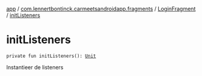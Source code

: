 [app](../../index.md) / [com.lennertbontinck.carmeetsandroidapp.fragments](../index.md) / [LoginFragment](index.md) / [initListeners](./init-listeners.md)

# initListeners

`private fun initListeners(): `[`Unit`](https://kotlinlang.org/api/latest/jvm/stdlib/kotlin/-unit/index.html)

Instantieer de listeners

